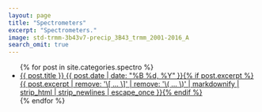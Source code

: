 ```yaml
---
layout: page
title: "Spectrometers"
excerpt: "Spectrometers."
image: std-trmm-3b43v7-precip_3B43_trmm_2001-2016_A
search_omit: true
---
```


<ul class="post-list">
{% for post in site.categories.spectro %}
  <li><article><a href="{{ site.url }}{{ post.url }}">{{ post.title }} <span class="entry-date"><time datetime="{{ post.date | date_to_xmlschema }}">{{ post.date | date: "%B %d, %Y" }}</time></span>{% if post.excerpt %} <span class="excerpt">{{ post.excerpt | remove: '\[ ... \]' | remove: '\( ... \)' | markdownify | strip_html | strip_newlines | escape_once }}</span>{% endif %}</a></article></li>
{% endfor %}
</ul>
